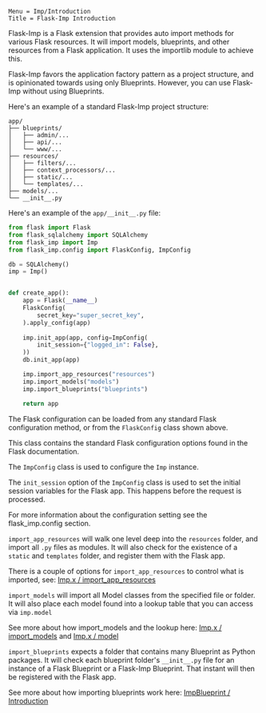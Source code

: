 ```
Menu = Imp/Introduction
Title = Flask-Imp Introduction
```

Flask-Imp is a Flask extension that provides auto import methods for various Flask resources. It will import models,
blueprints, and other resources from a Flask application. It uses the importlib module to achieve this.

Flask-Imp favors the application factory pattern as a project structure, and is opinionated towards using only
Blueprints. However, you can use Flask-Imp without using Blueprints.

Here's an example of a standard Flask-Imp project structure:

```text
app/
├── blueprints/
│   ├── admin/...
│   ├── api/...
│   └── www/...
├── resources/
│   ├── filters/...
│   ├── context_processors/...
│   ├── static/...
│   └── templates/...
├── models/...
└── __init__.py
```

Here's an example of the `app/__init__.py` file:

```python
from flask import Flask
from flask_sqlalchemy import SQLAlchemy
from flask_imp import Imp
from flask_imp.config import FlaskConfig, ImpConfig

db = SQLAlchemy()
imp = Imp()


def create_app():
    app = Flask(__name__)
    FlaskConfig(
        secret_key="super_secret_key",
    ).apply_config(app)
    
    imp.init_app(app, config=ImpConfig(
        init_session={"logged_in": False},
    ))
    db.init_app(app)

    imp.import_app_resources("resources")
    imp.import_models("models")
    imp.import_blueprints("blueprints")

    return app
```

The Flask configuration can be loaded from any standard Flask configuration method, or from the `FlaskConfig` class
shown above.

This class contains the standard Flask configuration options found in the Flask documentation.

The `ImpConfig` class is used to configure the `Imp` instance.

The `init_session` option of the `ImpConfig` class is used to set the initial session variables for the Flask app. 
This happens before the request is processed.

For more information about the configuration setting see the flask_imp.config section.

`import_app_resources` will walk one level deep into the `resources` folder, and import 
all `.py` files as modules. 
It will also check for the existence of a `static` and `templates` folder, and register them with the Flask app.

There is a couple of options for `import_app_resources` to control what
is imported, see: [Imp.x / import_app_resources](imp_x-import_app_resources.html)

`import_models` will import all Model classes from the specified file or folder. It will also place each model found
into a lookup table that you can access via `imp.model`

See more about how import_models and the lookup
here: [Imp.x / import_models](imp_x-import_models.html) and [Imp.x / model](imp_x-model.html)

`import_blueprints` expects a folder that contains many Blueprint as Python packages.
It will check each blueprint folder's `__init__.py` file for an instance of a Flask Blueprint or a
Flask-Imp Blueprint. That instant will then be registered with the Flask app.

See more about how importing blueprints work here: [ImpBlueprint / Introduction](impblueprint-introduction.html)
